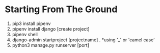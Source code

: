 # Starting From The Ground

1. pip3 install pipenv
2. pipenv install django [create project]
3. pipenv shell
4. django-admin startproject [projectname] . *using '_' or 'camel case'
5. python3 manage.py runserver [port]